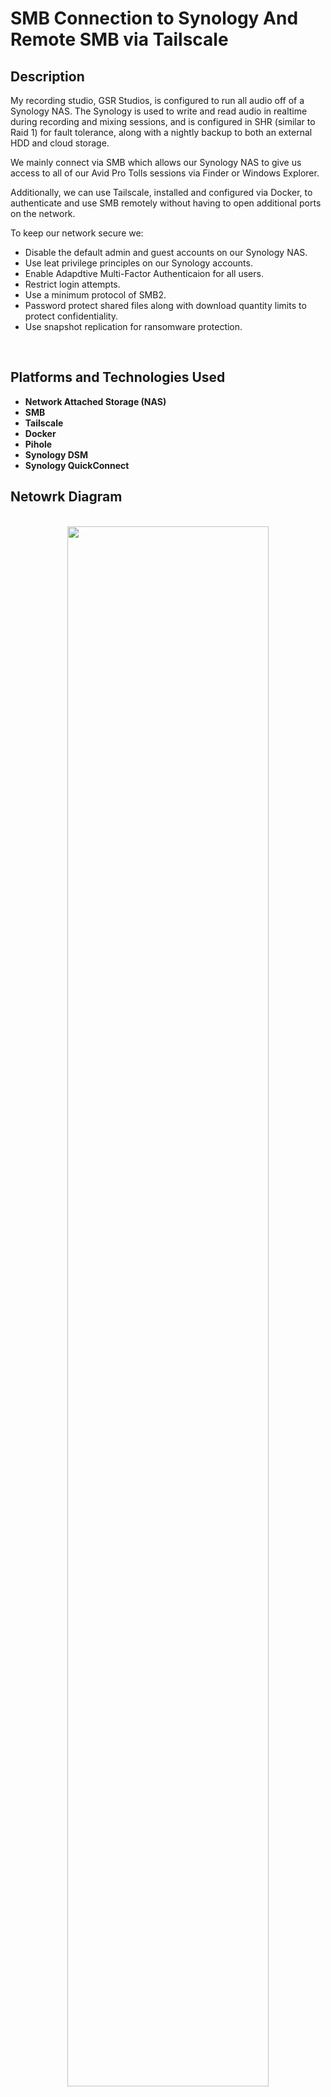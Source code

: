 <h1>SMB Connection to Synology And Remote SMB via Tailscale</h1>


<h2>Description</h2>
My recording studio, GSR Studios, is configured to run all audio off of a Synology NAS. The Synology is used to write and read audio in realtime during recording and mixing sessions, and is configured in SHR (similar to Raid 1) for fault tolerance, along with a nightly backup to both an external HDD and cloud storage.
<br>
<p></p>
We mainly connect via SMB which allows our Synology NAS to give us access to all of our Avid Pro Tolls sessions via Finder or Windows Explorer.
<p></p>
Additionally, we can use Tailscale, installed and configured via Docker, to authenticate and use SMB remotely without having to open additional ports on the network.

<p></p>
To keep our network secure we:
<ul>
  <li>Disable the default admin and guest accounts on our Synology NAS.</li>
  <li>Use leat privilege principles on our Synology accounts.</li>
  <li>Enable Adapdtive Multi-Factor Authenticaion for all users.</li>
  <li>Restrict login attempts.</li>
  <li>Use a minimum protocol of SMB2.</li>
  <li>Password protect shared files along with download quantity limits to protect confidentiality.</li>
  <li>Use snapshot replication for ransomware protection.</li>
</ul>
<br />


<h2>Platforms and Technologies Used</h2>

- <b>Network Attached Storage (NAS)</b> 
- <b>SMB</b>
- <b>Tailscale</b>
- <b>Docker</b>
- <b>Pihole</b>
- <b>Synology DSM</b>
- <b>Synology QuickConnect

<h2>Netowrk Diagram</h2>

<p align="center">
 <br/>
<img src="https://i.imgur.com/gjyj3AS.jpeg" height="80%" width="80%"/>
<br />
<br />


<!--
 ```diff
- text in red
+ text in green
! text in orange
# text in gray
@@ text in purple (and bold)@@
```
--!>
